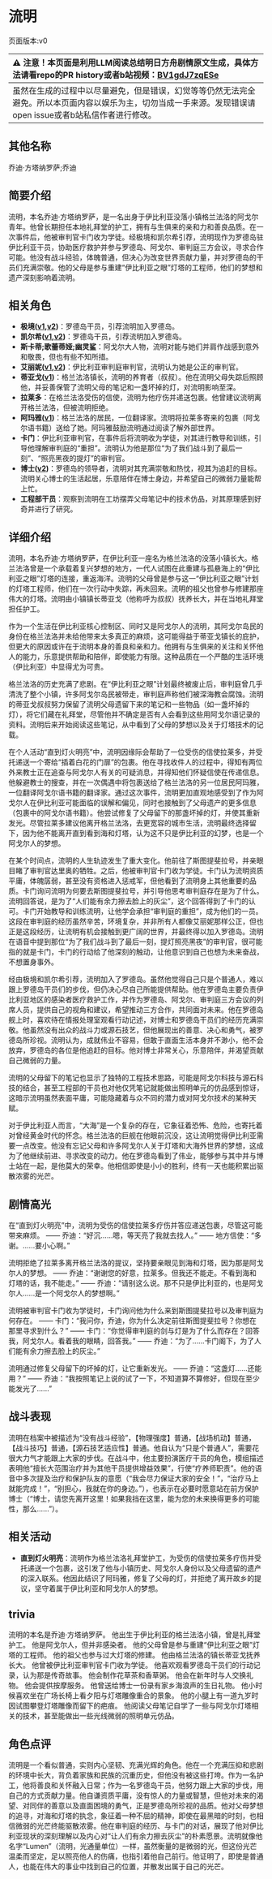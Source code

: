 # 流明
页面版本:v0
 

| :warning: 注意！本页面是利用LLM阅读总结明日方舟剧情原文生成，具体方法请看repo的PR history或者b站视频：[BV1gdJ7zqESe](https://www.bilibili.com/video/BV1gdJ7zqESe/)         |
|:----------------------------|
| 虽然在生成的过程中以尽量避免，但是错误，幻觉等等仍然无法完全避免。所以本页面内容以娱乐为主，切勿当成一手来源。发现错误请open issue或者b站私信作者进行修改。|



## 其他名称
乔迪·方塔纳罗萨;乔迪
## 简要介绍
流明，本名乔迪·方塔纳罗萨，是一名出身于伊比利亚没落小镇格兰法洛的阿戈尔青年。他曾长期担任本地礼拜堂的护工，拥有与生俱来的亲和力和善良品质。在一次事件后，他被审判官卡门收为学徒。经极境和凯尔希引荐，流明现作为罗德岛驻伊比利亚干员，协助医疗救护并参与罗德岛、阿戈尔、审判庭三方会议，寻求合作可能。他没有战斗经验，体魄普通，但决心为改变世界贡献力量，并对罗德岛的干员们充满崇敬。他的父母是参与重建“伊比利亚之眼”灯塔的工程师，他们的梦想和遗产深刻影响着流明。
## 相关角色
-   **极境([v1](char_401_elysm.md),[v2](../char_v3/char_401_elysm.md))**：罗德岛干员，引荐流明加入罗德岛。
-   **凯尔希([v1](char_003_kalts.md),[v2](../char_v3/char_003_kalts.md))**：罗德岛干员，引荐流明加入罗德岛。
-   **斯卡蒂;歌蕾蒂娅;幽灵鲨**：阿戈尔大人物，流明对能与她们并肩作战感到意外和敬畏，但也有些不知所措。
-   **艾丽妮([v1](char_4009_irene.md),[v2](../char_v3/char_4009_irene.md))**：伊比利亚审判庭审判官，流明认为她是公正的审判官。
-   **蒂亚戈([v1](extended_char_di_ya_ge.md))**：格兰法洛镇长，流明的养育者（叔叔）。他在流明父母失踪后照顾他，并妥善保管了流明父母的笔记和一盏坏掉的灯，对流明影响至深。
-   **拉莱多**：在格兰法洛受伤的信使，流明为他疗伤并递送包裹。他曾建议流明离开格兰法洛，但被流明拒绝。
-   **阿玛雅([v1](extended_char_a_ma_ya.md))**：格兰法洛的居民，一位翻译家。流明将拉莱多寄来的包裹（阿戈尔语书籍）送给了她。阿玛雅鼓励流明通过阅读了解外部世界。
-   **卡门**：伊比利亚审判官，在事件后将流明收为学徒，对其进行教导和训练，引导他理解审判庭的“重担”。流明认为他是那位“为了我们战斗到了最后一刻”、“照亮黑夜的提灯”的审判官。
-   **博士([v2](../char_v3/extended_char_bo_shi.md))**：罗德岛的领导者，流明对其充满崇敬和热忱，视其为追赶的目标。流明关心博士的生活起居，乐意陪伴在博士身边，并希望自己的微弱力量能帮上忙。
-   **工程部干员**：观察到流明在工坊摆弄父母笔记中的技术仿品，对其原理感到好奇并进行了研究。
## 详细介绍
流明，本名乔迪·方塔纳罗萨，在伊比利亚一座名为格兰法洛的没落小镇长大。格兰法洛曾是一个承载着复兴梦想的地方，一代人试图在此重建与孤悬海上的“伊比利亚之眼”灯塔的连接，重返海洋。流明的父母曾是参与这一“伊比利亚之眼”计划的灯塔工程师，他们在一次行动中失踪，再未回来。流明的祖父也曾参与修建那座伟大的灯塔。流明由小镇镇长蒂亚戈（他称呼为叔叔）抚养长大，并在当地礼拜堂担任护工。

作为一个生活在伊比利亚核心控制区、同时又是阿戈尔人的流明，其阿戈尔岛民的身份在格兰法洛并未给他带来太多真正的麻烦，这可能得益于蒂亚戈镇长的庇护，但更大的原因或许在于流明本身的善良和亲和力。他拥有与生俱来的关注和关怀他人的能力，乐意提供帮助和陪伴，即使能力有限。这种品质在一个严酷的生活环境（伊比利亚）中显得尤为可贵。

格兰法洛的历史充满了悲剧。在“伊比利亚之眼”计划最终被废止后，审判庭曾几乎清洗了整个小镇，许多阿戈尔岛民被带走，审判庭声称他们被深海教会腐蚀。流明的蒂亚戈叔叔努力保留了流明父母遗留下来的笔记和一些物品（如一盏坏掉的灯），将它们藏在礼拜堂，尽管他并不确定是否有人会看到这些用阿戈尔语记录的资料。流明后来开始阅读这些笔记，从中看到了父母的梦想以及关于灯塔技术的记载。

在个人活动“直到灯火明亮”中，流明因缘际会帮助了一位受伤的信使拉莱多，并受托递送一个寄给“插着白花的门扉”的包裹。他在寻找收件人的过程中，得知有两位外来教士正在追查与阿戈尔人有关的可疑消息，并得知他们怀疑信使在传递信息。他躲避教士的搜查，并在一次偶遇中将包裹送给了格兰法洛的另一位居民阿玛雅，一位翻译阿戈尔语书籍的翻译家。通过这次事件，流明更加直观地感受到了作为阿戈尔人在伊比利亚可能面临的误解和偏见，同时也接触到了父母遗产的更多信息（包裹中的阿戈尔语书籍）。他尝试修复了父母留下的那盏坏掉的灯，并使其重新发光。尽管拉莱多建议他离开格兰法洛，去更宽容的城市生活，流明最终选择留下，因为他不能离开直到看到海和灯塔，认为这不只是伊比利亚的幻梦，也是一个阿戈尔人的梦想。

在某个时间点，流明的人生轨迹发生了重大变化。他前往了斯图提斐拉号，并亲眼目睹了审判官达里奥的牺牲。之后，他被审判官卡门收为学徒。卡门认为流明资质平庸，体魄孱弱，甚至没有资格进入惩戒军，但他看到了流明身上其他重要的品质。卡门询问流明为何要去斯图提斐拉号，并引导他思考审判庭存在是为了什么。流明回答说，是为了“人们能有余力擦去脸上的灰尘”，这个回答得到了卡门的认可。卡门开始教导和训练流明，让他学会承担“审判庭的重担”，成为他们的一员。这段在审判庭的经历虽然辛苦，环境复杂，并非所有人都像艾丽妮那样公正，但也正是这段经历，让流明有机会接触到更广阔的世界，并最终得以加入罗德岛。流明在语音中提到那位“为了我们战斗到了最后一刻，提灯照亮黑夜”的审判官，很可能指的就是卡门，卡门的行动给了他深刻的触动，让他意识到自己也想为未来奋战，不想置身事外。

经由极境和凯尔希引荐，流明加入了罗德岛。虽然他觉得自己只是个普通人，难以跟上罗德岛干员们的步伐，但仍决心尽自己所能提供帮助。他在罗德岛主要负责伊比利亚地区的感染者医疗救护工作，并作为罗德岛、阿戈尔、审判庭三方会议的列席人员，提供自己的视角和建议，希望推动三方合作，共同面对未来。他在罗德岛舰上时，喜欢待在情报处理室观看行动记述，对博士和罗德岛干员们的经历充满崇敬。他虽然没有出众的战斗力或源石技艺，但他展现出的善意、决心和勇气，被罗德岛所珍视。流明认为，成就伟业不容易，但敢于直面生活本身并不渺小，他不会放弃，罗德岛的各位是他追赶的目标。他对博士非常关心，乐意陪伴，并渴望贡献自己微弱的力量。

流明的父母留下的笔记也显示了独特的工程技术思路，可能是阿戈尔科技与源石科技的结合，甚至工程部的干员也对他仅凭笔记就能做出照明单元的仿品感到惊讶，这暗示流明虽然表面平庸，可能隐藏着与众不同的潜力或对阿戈尔技术的某种天赋。

对于伊比利亚人而言，“大海”是一个复杂的存在，它象征着恐怖、危险，也寄托着对曾经黄金时代的怀念。格兰法洛的巨舰在他眼前沉没，这让流明觉得伊比利亚需要一点改变。他没有忘记父母和许多阿戈尔人关于灯塔和大海外世界的梦想，这成为了他继续前进、寻求改变的动力。他在罗德岛看到了伟业，能够参与其中并与博士站在一起，是他莫大的荣幸。他相信即使是小小的胜利，终有一天也能积累出驱散浓雾的光芒。
## 剧情高光
在“直到灯火明亮”中，流明为受伤的信使拉莱多疗伤并答应递送包裹，尽管这可能带来麻烦。
—— 乔迪：“好沉......嗯，等天亮了我就去找人。”
—— 地方信使：“多谢。......要小心啊。”

流明拒绝了拉莱多离开格兰法洛的提议，坚持要亲眼见到海和灯塔，因为那是阿戈尔人的梦想。
—— 乔迪：“谢谢您的好意，拉莱多。但我还不能走。不看到海和灯塔的话，我不能走。”
—— 乔迪：“请别这么说。那不只是伊比利亚的，也是阿戈尔人......是一个阿戈尔人的梦想啊。”

流明被审判官卡门收为学徒时，卡门询问他为什么来到斯图提斐拉号以及审判庭为何存在。
—— 卡门：“我问你，乔迪，你为什么决定前往斯图提斐拉号？你想在那里寻求到什么？”
—— 卡门：“你觉得审判庭的剑与灯是为了什么而存在？回答我，阿戈尔人。看着我的眼睛，回答我。”
—— 乔迪：“为了......卡门阁下，为了人们能有余力擦去脸上的灰尘。”

流明通过修复父母留下的坏掉的灯，让它重新发光。
—— 乔迪：“这盏灯......还能用？”
—— 乔迪：“我按照笔记上说的试了一下，不知道算不算修好，但现在至少能发光了......”
## 战斗表现
流明在档案中被描述为“没有战斗经验”，【物理强度】普通，【战场机动】普通，【战斗技巧】普通，【源石技艺适应性】普通。他自认为“只是个普通人”，需要花很大力气才能跟上大家的步伐。在战斗中，他主要扮演医疗干员的角色，模组描述表明他“擅长大范围治疗并为其他干员提供增益效果”，行使“疗养师职责”。他的语音中多次提及治疗和保护队友的意愿（“我会尽力保证大家的安全！”，“治疗马上就能完成！”，“别担心，我就在你的身边。”），也表示在必要时愿意站在前方保护博士（“博士，请您先离开这里！如果我挡在这里，能为您的未来换得更多的可能性，那么......”）。
## 相关活动
-   **直到灯火明亮**：流明作为格兰法洛礼拜堂护工，为受伤的信使拉莱多疗伤并受托递送一个包裹，这引发了他与小镇历史、阿戈尔人身份以及父母遗留的遗产的深入联系。他因此结识了阿玛雅，修复了父母的灯，并拒绝了离开故乡的提议，坚守着属于伊比利亚和阿戈尔人的梦想。
## trivia
流明的本名是乔迪·方塔纳罗萨。
他出生于伊比利亚的格兰法洛小镇，曾是礼拜堂护工。
他是阿戈尔人，但并非感染者。
他的父母曾是参与重建“伊比利亚之眼”灯塔的工程师。
他的祖父也参与过大灯塔的修建。
他由格兰法洛的镇长蒂亚戈抚养长大。
他曾被伊比利亚审判官卡门收为学徒。
他喜欢观看罗德岛干员们的行动记录，认为那是传奇故事。
他会制作花草茶和香草粥。
他会在新年时与人交换礼物。
他会提供按摩服务。
他曾送给博士一份录有家乡海浪声的生日礼物。
他小时候喜欢坐在广场长椅上看夕阳与灯塔雕像重合的景象。
他的小腿上有一道九岁时因试图攀登灯塔雕像而留下的疤痕。
他阅读父母笔记自学了一些与阿戈尔灯塔相关的技术，甚至能做出一些光线微弱的照明单元仿品。
## 角色点评
流明是一个看似普通，实则内心坚韧、充满光辉的角色。他在一个充满压抑和悲剧的环境中长大，背负着家族和民族的沉重历史，但他没有被这些打垮。作为一名护工，他将善良和关怀融入日常；作为一名罗德岛干员，他努力跟上大家的步伐，用自己的方式贡献力量。他自谦资质平庸，没有惊人的力量或智慧，但他对未来的渴望、对同伴的善意以及直面困境的勇气，正是罗德岛所珍视的品质。他对父母梦想的追寻，对海和灯塔的执念，象征着一种不屈的精神，即使在最黑暗的时刻，也相信微弱的光芒终能驱散浓雾。他在审判庭的经历、与卡门的对话，展现了他对伊比利亚现状的深刻理解以及内心对“让人们有余力擦去灰尘”的朴素愿景。流明就像他名字“Lumen”（流明，光通量单位）一样，虽然衡量的是微弱的光，但这份光芒温柔而坚定，足以照亮他人的伤痛，也指引着他自己前行。他证明了，即使是普通人，也能在伟大的事业中找到自己的位置，并散发出属于自己的光芒。